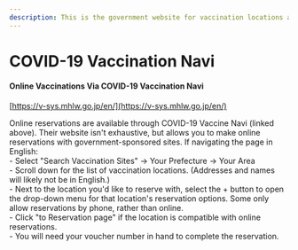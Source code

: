 ```yaml
---
description: This is the government website for vaccination locations and reservations.
---
```


# COVID-19 Vaccination Navi

#### Online Vaccinations Via COVID-19 Vaccination Navi

[https://v-sys.mhlw.go.jp/en/](https://v-sys.mhlw.go.jp/en/)

Online reservations are available through COVID-19 Vaccine Navi (linked above). Their website isn't exhaustive, but allows you to make online reservations with government-sponsored sites. If navigating the page in English:\
\- Select "Search Vaccination Sites" -> Your Prefecture -> Your Area\
\- Scroll down for the list of vaccination locations. (Addresses and names will likely not be in English.)\
\- Next to the location you'd like to reserve with, select the + button to open the drop-down menu for that location's reservation options. Some only allow reservations by phone, rather than online.\
\- Click "to Reservation page" if the location is compatible with online reservations.\
\- You will need your voucher number in hand to complete the reservation.
